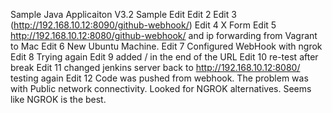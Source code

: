 Sample Java Applicaiton V3.2
Sample Edit
Edit 2
Edit 3 (http://192.168.10.12:8090/github-webhook/)
Edit 4 X Form
Edit 5 http://192.168.10.12:8080/github-webhook/ and ip forwarding from Vagrant to Mac
Edit 6 New Ubuntu Machine.
Edit 7 Configured WebHook with ngrok
Edit 8 Trying again
Edit 9 added / in the end of the URL
Edit 10 re-test after break
Edit 11 changed jenkins server back to http://192.168.10.12:8080/ testing again
Edit 12 Code was pushed from webhook. The problem was with Public network connectivity. Looked for NGROK alternatives. Seems like NGROK is the best.
